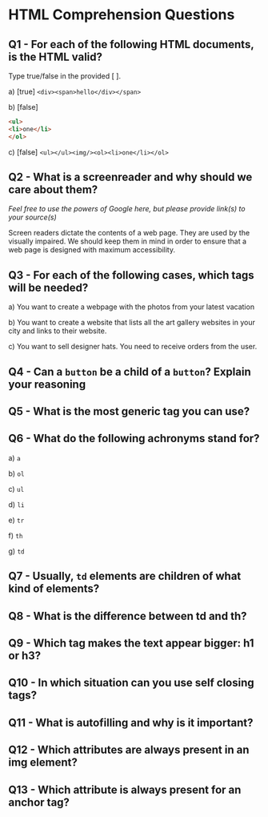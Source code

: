 # HTML Comprehension Questions

## Q1 - For each of the following HTML documents, is the HTML valid?

Type true/false in the provided [ ].

a) [true] `<div><span>hello</div></span>`

b) [false]

```html
<ul>
<li>one</li>
</ol>
```

c) [false] `<ul></ul><img/><ol><li>one</li></ol>`

## Q2 - What is a screenreader and why should we care about them?

_Feel free to use the powers of Google here, but please provide link(s) to your source(s)_

Screen readers dictate the contents of a web page. They are used by the visually impaired. We should keep them in mind in order to ensure that a web page is designed with maximum accessibility.

## Q3 - For each of the following cases, which tags will be needed?

a) You want to create a webpage with the photos from your latest vacation

b) You want to create a website that lists all the art gallery websites in your city and links to their website.

c) You want to sell designer hats. You need to receive orders from the user.

## Q4 - Can a `button` be a child of a `button`? Explain your reasoning

## Q5 - What is the most generic tag you can use?

## Q6 - What do the following achronyms stand for?

a) `a`

b) `ol`

c) `ul`

d) `li`

e) `tr`

f) `th`

g) `td`

## Q7 - Usually, `td` elements are children of what kind of elements?

## Q8 - What is the difference between td and th?

## Q9 - Which tag makes the text appear bigger: h1 or h3?

## Q10 - In which situation can you use self closing tags?

## Q11 - What is autofilling and why is it important?

## Q12 - Which attributes are always present in an img element?

## Q13 - Which attribute is always present for an anchor tag?
